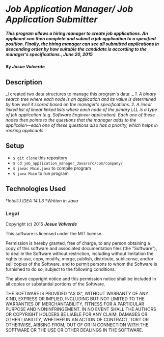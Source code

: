 # _Job Application Manager/ Job Application Submitter_

##### _This program allows a hiring manager to create job applications. An applicant can then complete and submit a job application to a specified position. Finally, the hiring manager can see all submitted applications in descending order by how suitable the candidate is according to the manager's specifications., June 20, 2015_

#### By _**Josue Valverde**_

## Description

_I created two data structures to manage this program's data: _
  _1. A binary search tree where each node is an application and its value is determined by how well it scored based on the manager's specifications._
  _2. A linear linked list of linear linked lists where each node of the pimary LLL is a type of job application (e.g. Software Engineer application). Each one of these nodes then points to the questions that the manager adds to the applicaion--each one of these questions also has a priority, which helps in ranking applicants._

## Setup

* `$ git clone` this repository
* `$ cd job_application_manager_Java/src/com/company/`
* `$ javac Main.java` to compile program
* `$ java Main` to run program

## Technologies Used

*_IntelliJ IDEA 14.1.3_
*_Written in Java_

### Legal

Copyright (c) 2015 **_Josue Valverde_**

This software is licensed under the MIT license.

Permission is hereby granted, free of charge, to any person obtaining a copy
of this software and associated documentation files (the "Software"), to deal
in the Software without restriction, including without limitation the rights
to use, copy, modify, merge, publish, distribute, sublicense, and/or sell
copies of the Software, and to permit persons to whom the Software is
furnished to do so, subject to the following conditions:

The above copyright notice and this permission notice shall be included in
all copies or substantial portions of the Software.

THE SOFTWARE IS PROVIDED "AS IS", WITHOUT WARRANTY OF ANY KIND, EXPRESS OR
IMPLIED, INCLUDING BUT NOT LIMITED TO THE WARRANTIES OF MERCHANTABILITY,
FITNESS FOR A PARTICULAR PURPOSE AND NONINFRINGEMENT. IN NO EVENT SHALL THE
AUTHORS OR COPYRIGHT HOLDERS BE LIABLE FOR ANY CLAIM, DAMAGES OR OTHER
LIABILITY, WHETHER IN AN ACTION OF CONTRACT, TORT OR OTHERWISE, ARISING FROM,
OUT OF OR IN CONNECTION WITH THE SOFTWARE OR THE USE OR OTHER DEALINGS IN
THE SOFTWARE.
